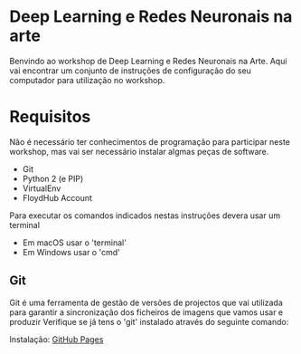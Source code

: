 # Deep Learning e Redes Neuronais na arte

Benvindo ao workshop de Deep Learning e Redes Neuronais na Arte. Aqui vai encontrar um conjunto de instruções de configuração do seu computador para utilização no workshop.

# Requisitos
Não é necessário ter conhecimentos de programação para participar neste workshop, mas vai ser necessário instalar algmas peças de software.
- Git
- Python 2 (e PIP)
- VirtualEnv
- FloydHub Account

Para executar os comandos indicados nestas instruções devera usar um terminal
- Em macOS usar o 'terminal'
- Em Windows usar o 'cmd'


## Git
Git é uma ferramenta de gestão de versões de projectos que vai utilizada para garantir a sincronização dos ficheiros de imagens que vamos usar e produzir
Verifique se já tens o 'git' instalado através do seguinte comando: 


Instalação: [GitHub Pages](https://pages.github.com/)
